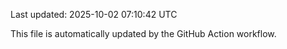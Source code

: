 Last updated: 2025-10-02 07:10:42 UTC

This file is automatically updated by the GitHub Action workflow.
